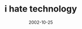 ---
layout: base.njk
title : 'i hate technology' 
view_title : 'i hate technology' 
year : '2002' 
date : '2002-10-25' 
img_file : '/drawing/ihatetechnology.png' 
html_file : 'ihatetechnology' 
next_html : 'imgladyouremyfriend.html' 
year_order : '180' 
permalink : "title/{{html_file}}.html"
---